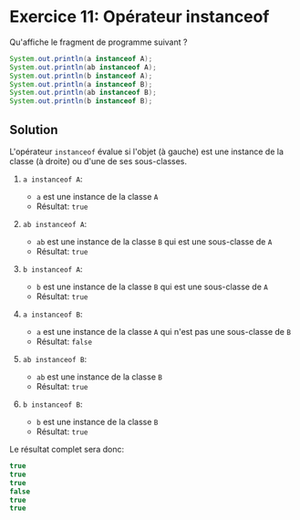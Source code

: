 # Exercice 11: Opérateur instanceof

Qu'affiche le fragment de programme suivant ?
```java
System.out.println(a instanceof A);
System.out.println(ab instanceof A);
System.out.println(b instanceof A);
System.out.println(a instanceof B);
System.out.println(ab instanceof B);
System.out.println(b instanceof B);
```

## Solution

L'opérateur `instanceof` évalue si l'objet (à gauche) est une instance de la classe (à droite) ou d'une de ses sous-classes.

1. ``a instanceof A``:
   - `a` est une instance de la classe `A`
   - Résultat: ``true``

2. ``ab instanceof A``:
   - ``ab`` est une instance de la classe ``B`` qui est une sous-classe de ``A``
   - Résultat: ``true``

3. ``b instanceof A``:
   - ``b`` est une instance de la classe ``B`` qui est une sous-classe de ``A``
   - Résultat: ``true``

4. ``a instanceof B``:
   - ``a`` est une instance de la classe ``A`` qui n'est pas une sous-classe de ``B``
   - Résultat: ``false``

5. ``ab instanceof B``:
   - ``ab`` est une instance de la classe ``B``
   - Résultat: ``true``

6. ``b instanceof B``:
   - ``b`` est une instance de la classe ``B``
   - Résultat: ``true``

Le résultat complet sera donc:
```java
true
true
true
false
true
true
```